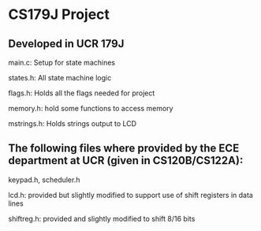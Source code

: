 # CS179J Project

## Developed in UCR 179J

main.c: Setup for state machines

states.h: All state machine logic 

flags.h: Holds all the flags needed for project

memory.h: hold some functions to access memory

mstrings.h: Holds strings output to LCD 


## The following files where provided by the ECE department at UCR (given in CS120B/CS122A):

keypad.h, scheduler.h

lcd.h: provided but slightly modified to support use of shift registers in data lines

shiftreg.h: provided and slightly modified to shift 8/16 bits
